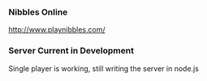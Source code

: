 ### Nibbles Online
  http://www.playnibbles.com/

### Server Current in Development
  Single player is working, still writing the server in node.js
